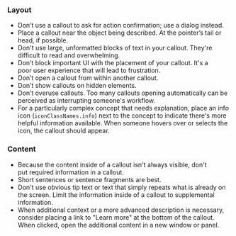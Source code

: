 ### Layout

- Don’t use a callout to ask for action confirmation; use a dialog instead.
- Place a callout near the object being described. At the pointer’s tail or head, if possible.
- Don't use large, unformatted blocks of text in your callout. They're difficult to read and overwhelming.
- Don’t block important UI with the placement of your callout. It's a poor user experience that will lead to frustration.
- Don’t open a callout from within another callout.
- Don’t show callouts on hidden elements.
- Don’t overuse callouts. Too many callouts opening automatically can be perceived as interrupting someone's workflow.
- For a particularly complex concept that needs explanation, place an info icon (`iconClassNames.info`) next to the concept to indicate there's more helpful information available. When someone hovers over or selects the icon, the callout should appear. 

### Content

- Because the content inside of a callout isn't always visible, don't put required information in a callout.
- Short sentences or sentence fragments are best.
- Don't use obvious tip text or text that simply repeats what is already on the screen. Limit the information inside of a callout to supplemental information.
- When additional context or a more advanced description is necessary, consider placing a link to "Learn more" at the bottom of the callout. When clicked, open the additional content in a new window or panel.
